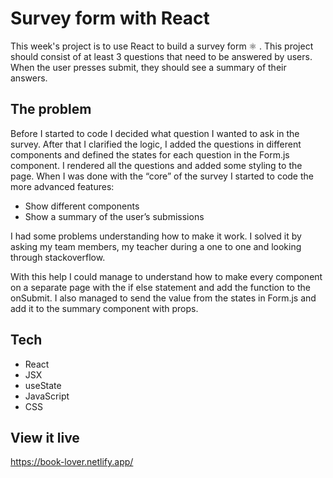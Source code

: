 # Survey form with React
This week's project is to use React to build a survey form ⚛ . This project should consist of at least 3 questions that need to be answered by users. When the user presses submit, they should see a summary of their answers.

## The problem
Before I started to code I decided what question I wanted to ask in the survey. After that I clarified the logic, I added  the questions in different components and defined the states for each question in the Form.js component. I rendered all the questions and added some styling to the page. When I was done with the “core” of the survey I started to code the more advanced features:  

- Show different components 
- Show a summary of the user’s submissions 

I had some problems understanding how to make it work. I solved it by asking my team members, my teacher during a one to one and looking through stackoverflow. 

With this help I could manage to understand how to make every component on a separate page with the if else statement and add the function to the onSubmit. I also managed to send the value from the states in Form.js and add it to the summary component with props.  

## Tech 
- React 
- JSX
- useState 
- JavaScript 
- CSS

## View it live
https://book-lover.netlify.app/

